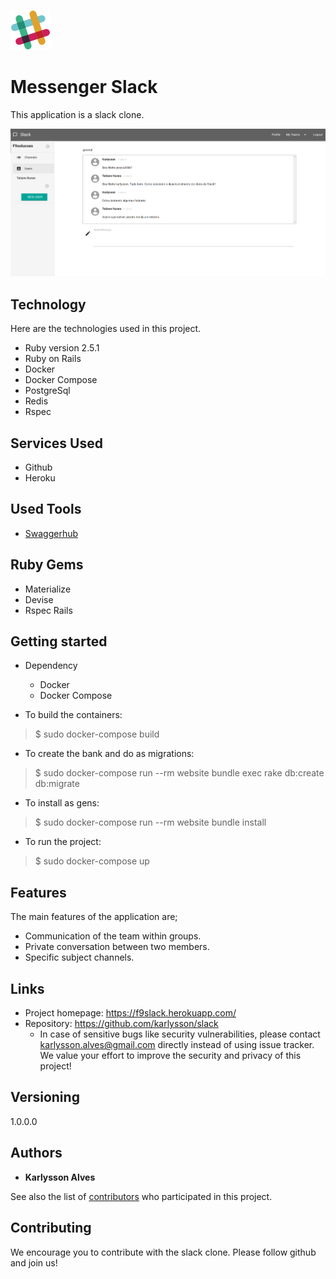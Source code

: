 
![Logo of the project](https://raw.githubusercontent.com/karlysson/slack/master/app/assets/images/logo.png)


# Messenger Slack
This application is a slack clone.

![Chat Preview](https://raw.githubusercontent.com/karlysson/slack/master/public/print.png)

## Technology 

Here are the technologies used in this project.

* Ruby version  2.5.1
* Ruby on Rails 
* Docker 
* Docker Compose
* PostgreSql
* Redis
* Rspec

## Services Used

* Github
* Heroku

## Used Tools

* [Swaggerhub](https://app.swaggerhub.com/)

## Ruby Gems

* Materialize
* Devise
* Rspec Rails

## Getting started

* Dependency
  - Docker
  - Docker Compose

* To build the containers:
>    $ sudo docker-compose build

* To create the bank and do as migrations:
>    $ sudo docker-compose run --rm website bundle exec rake db:create db:migrate

* To install as gens:
>    $ sudo docker-compose run --rm website bundle install

* To run the project:
>    $ sudo docker-compose up





## Features

The main features of the application are;

* Communication of the team within groups.
* Private conversation between two members.
* Specific subject channels.


## Links

- Project homepage: https://f9slack.herokuapp.com/
- Repository: https://github.com/karlysson/slack
  - In case of sensitive bugs like security vulnerabilities, please contact
    karlysson.alves@gmail.com directly instead of using issue tracker. We value your effort
    to improve the security and privacy of this project!

## Versioning

1.0.0.0


## Authors

* **Karlysson Alves** 

See also the list of [contributors](https://github.com/karlysson/slack/graphs/contributors) who participated in this project.


## Contributing

We encourage you to contribute with the slack clone. Please follow github and join us!
